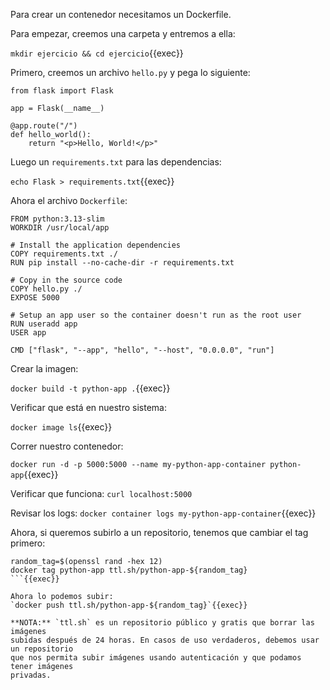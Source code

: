 Para crear un contenedor necesitamos un Dockerfile.

Para empezar, creemos una carpeta y entremos a ella:

`mkdir ejercicio && cd ejercicio`{{exec}}

Primero, creemos un archivo `hello.py` y pega lo siguiente:
```
from flask import Flask

app = Flask(__name__)

@app.route("/")
def hello_world():
    return "<p>Hello, World!</p>"
```

Luego un `requirements.txt` para las dependencias:

`echo Flask > requirements.txt`{{exec}}

Ahora el archivo `Dockerfile`:

```
FROM python:3.13-slim
WORKDIR /usr/local/app

# Install the application dependencies
COPY requirements.txt ./
RUN pip install --no-cache-dir -r requirements.txt

# Copy in the source code
COPY hello.py ./
EXPOSE 5000

# Setup an app user so the container doesn't run as the root user
RUN useradd app
USER app

CMD ["flask", "--app", "hello", "--host", "0.0.0.0", "run"]
```

Crear la imagen:

`docker build -t python-app .`{{exec}}

Verificar que está en nuestro sistema:

`docker image ls`{{exec}}

Correr nuestro contenedor:

`docker run -d -p 5000:5000 --name my-python-app-container python-app`{{exec}}

Verificar que funciona:
`curl localhost:5000`

Revisar los logs:
`docker container logs my-python-app-container`{{exec}}

Ahora, si queremos subirlo a un repositorio, tenemos que cambiar el tag primero:

```
random_tag=$(openssl rand -hex 12)
docker tag python-app ttl.sh/python-app-${random_tag}
```{{exec}}

Ahora lo podemos subir:
`docker push ttl.sh/python-app-${random_tag}`{{exec}}

**NOTA:** `ttl.sh` es un repositorio público y gratis que borrar las imágenes
subidas después de 24 horas. En casos de uso verdaderos, debemos usar un repositorio
que nos permita subir imágenes usando autenticación y que podamos tener imágenes
privadas.